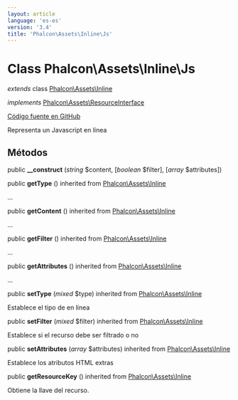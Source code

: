 ```yaml
---
layout: article
language: 'es-es'
version: '3.4'
title: 'Phalcon\Assets\Inline\Js'
---
```


# Class **Phalcon\Assets\Inline\Js**

*extends* class [Phalcon\Assets\Inline](/3.4/en/api/Phalcon_Assets_Inline)

*implements* [Phalcon\Assets\ResourceInterface](/3.4/en/api/Phalcon_Assets_ResourceInterface)

<a href="https://github.com/phalcon/cphalcon/tree/v3.4.0/phalcon/assets/inline/js.zep" class="btn btn-default btn-sm">Código fuente en GitHub</a>

Representa un Javascript en línea

## Métodos

public **__construct** (*string* $content, [*boolean* $filter], [*array* $attributes])

public **getType** () inherited from [Phalcon\Assets\Inline](/3.4/en/api/Phalcon_Assets_Inline)

...

public **getContent** () inherited from [Phalcon\Assets\Inline](/3.4/en/api/Phalcon_Assets_Inline)

...

public **getFilter** () inherited from [Phalcon\Assets\Inline](/3.4/en/api/Phalcon_Assets_Inline)

...

public **getAttributes** () inherited from [Phalcon\Assets\Inline](/3.4/en/api/Phalcon_Assets_Inline)

...

public **setType** (*mixed* $type) inherited from [Phalcon\Assets\Inline](/3.4/en/api/Phalcon_Assets_Inline)

Establece el tipo de en línea

public **setFilter** (*mixed* $filter) inherited from [Phalcon\Assets\Inline](/3.4/en/api/Phalcon_Assets_Inline)

Establece si el recurso debe ser filtrado o no

public **setAttributes** (*array* $attributes) inherited from [Phalcon\Assets\Inline](/3.4/en/api/Phalcon_Assets_Inline)

Establece los atributos HTML extras

public **getResourceKey** () inherited from [Phalcon\Assets\Inline](/3.4/en/api/Phalcon_Assets_Inline)

Obtiene la llave del recurso.
